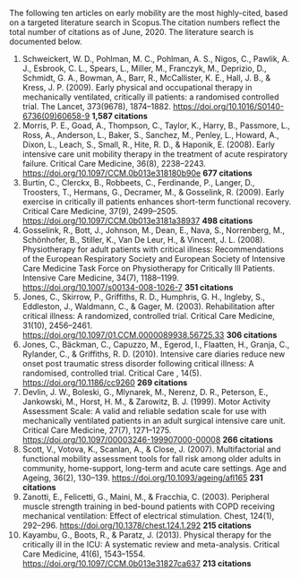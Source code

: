 The following ten articles on early mobility are the most highly-cited, based on a targeted literature search in Scopus.The citation numbers reflect the total number of citations as of June, 2020. The literature search is documented below.

1. Schweickert, W. D., Pohlman, M. C., Pohlman, A. S., Nigos, C., Pawlik, A. J., Esbrook, C. L., Spears, L., Miller, M., Franczyk, M., Deprizio, D., Schmidt, G. A., Bowman, A., Barr, R., McCallister, K. E., Hall, J. B., & Kress, J. P. (2009). Early physical and occupational therapy in mechanically ventilated, critically ill patients: a randomised controlled trial. The Lancet, 373(9678), 1874–1882. https://doi.org/10.1016/S0140-6736(09)60658-9 **1,587 citations**
2. Morris, P. E., Goad, A., Thompson, C., Taylor, K., Harry, B., Passmore, L., Ross, A., Anderson, L., Baker, S., Sanchez, M., Penley, L., Howard, A., Dixon, L., Leach, S., Small, R., Hite, R. D., & Haponik, E. (2008). Early intensive care unit mobility therapy in the treatment of acute respiratory failure. Critical Care Medicine, 36(8), 2238–2243. https://doi.org/10.1097/CCM.0b013e318180b90e **677 citations**
3. Burtin, C., Clerckx, B., Robbeets, C., Ferdinande, P., Langer, D., Troosters, T., Hermans, G., Decramer, M., & Gosselink, R. (2009). Early exercise in critically ill patients enhances short-term functional recovery. Critical Care Medicine, 37(9), 2499–2505. https://doi.org/10.1097/CCM.0b013e3181a38937 **498 citations**
4. Gosselink, R., Bott, J., Johnson, M., Dean, E., Nava, S., Norrenberg, M., Schönhofer, B., Stiller, K., Van De Leur, H., & Vincent, J. L. (2008). Physiotherapy for adult patients with critical illness: Recommendations of the European Respiratory Society and European Society of Intensive Care Medicine Task Force on Physiotherapy for Critically Ill Patients. Intensive Care Medicine, 34(7), 1188–1199. https://doi.org/10.1007/s00134-008-1026-7 **351 citations**
5. Jones, C., Skirrow, P., Griffiths, R. D., Humphris, G. H., Ingleby, S., Eddleston, J., Waldmann, C., & Gager, M. (2003). Rehabilitation after critical illness: A randomized, controlled trial. Critical Care Medicine, 31(10), 2456–2461. https://doi.org/10.1097/01.CCM.0000089938.56725.33 **306 citations**
6. Jones, C., Bäckman, C., Capuzzo, M., Egerod, I., Flaatten, H., Granja, C., Rylander, C., & Griffiths, R. D. (2010). Intensive care diaries reduce new onset post traumatic stress disorder following critical illness: A randomised, controlled trial. Critical Care , 14(5). https://doi.org/10.1186/cc9260 **269 citations**
7. Devlin, J. W., Boleski, G., Mlynarek, M., Nerenz, D. R., Peterson, E., Jankowski, M., Horst, H. M., & Zarowitz, B. J. (1999). Motor Activity Assessment Scale: A valid and reliable sedation scale for use with mechanically ventilated patients in an adult surgical intensive care unit. Critical Care Medicine, 27(7), 1271–1275. https://doi.org/10.1097/00003246-199907000-00008 **266 citations**
8. Scott, V., Votova, K., Scanlan, A., & Close, J. (2007). Multifactorial and functional mobility assessment tools for fall risk among older adults in community, home-support, long-term and acute care settings. Age and Ageing, 36(2), 130–139. https://doi.org/10.1093/ageing/afl165 **231 citations**
9. Zanotti, E., Felicetti, G., Maini, M., & Fracchia, C. (2003). Peripheral muscle strength training in bed-bound patients with COPD receiving mechanical ventilation: Effect of electrical stimulation. Chest, 124(1), 292–296. https://doi.org/10.1378/chest.124.1.292 **215 citations**
10. Kayambu, G., Boots, R., & Paratz, J. (2013). Physical therapy for the critically ill in the ICU: A systematic review and meta-analysis. Critical Care Medicine, 41(6), 1543–1554. https://doi.org/10.1097/CCM.0b013e31827ca637 **213 citations**
